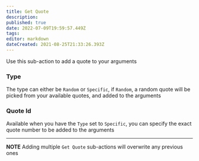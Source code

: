 ```yaml
---
title: Get Quote
description: 
published: true
date: 2022-07-09T19:59:57.449Z
tags: 
editor: markdown
dateCreated: 2021-08-25T21:33:26.393Z
---
```


Use this sub-action to add a quote to your arguments

### Type

The type can either be `Random` or `Specific`, if `Random`, a random quote will be picked from your available quotes, and added to the arguments

### Quote Id

Available when you have the `Type` set to `Specific`, you can specify the exact quote number to be added to the arguments

***

**NOTE** Adding multiple `Get Quote` sub-actions will overwrite any previous ones